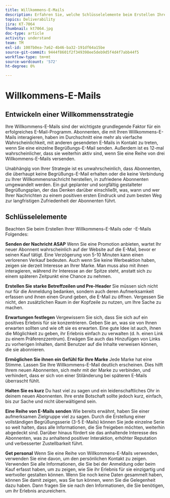 ```yaml
---
title: Willkommens-E-Mails
description: Erfahren Sie, welche Schlüsselelemente beim Erstellen Ihrer Willkommens-E-Mails zu beachten sind.
topics: Deliverability
jira: KT-7064
thumbnail: kt7064.jpg
doc-type: article
activity: understand
team: TM
exl-id: 1007b0ea-7a62-4b46-ba32-191df64a15be
source-git-commit: 9444f8601f2f349398ee5deb9d5f4d4f7abb44f5
workflow-type: tm+mt
source-wordcount: '572'
ht-degree: 0%

---
```


# Willkommens-E-Mails

## Entwickeln einer Willkommensstrategie

Ihre Willkommens-E-Mails sind der wichtigste grundlegende Faktor für ein erfolgreiches E-Mail-Programm. Abonnenten, die mit Ihren Willkommens-E-Mails interagieren, haben im Durchschnitt eine mehr als vierfache Wahrscheinlichkeit, mit anderen gesendeten E-Mails in Kontakt zu treten, wenn Sie eine einzelne Begrüßungs-E-Mail senden. Außerdem ist es 12-mal wahrscheinlicher, dass sie weiterhin aktiv sind, wenn Sie eine Reihe von drei Willkommens-E-Mails versenden.

Unabhängig von Ihrer Strategie ist es unwahrscheinlich, dass Abonnenten, die überhaupt keine Begrüßungs-E-Mail erhalten oder die keine Verbindung zu Ihrer Willkommensnachricht herstellen, in zufriedene Abonnenten umgewandelt werden. Ein gut geplanter und sorgfältig gestalteter Begrüßungsplan, der das Denken darüber einschließt, was, wann und wer Ihrer Nachrichten zu einem positiven ersten Eindruck und zum besten Weg zur langfristigen Zufriedenheit der Abonnenten führt.

## Schlüsselelemente

Beachten Sie beim Erstellen Ihrer Willkommens-E-Mails oder -E-Mails Folgendes:

**Senden der Nachricht ASAP**
Wenn Sie eine Promotion anbieten, wartet Ihr neuer Abonnent wahrscheinlich auf der Website auf die E-Mail, bevor er seinen Kauf tätigt. Eine Verzögerung von 5-10 Minuten kann einen verlorenen Verkauf bedeuten. Auch wenn Sie keine Werbeaktion haben, zeigen sie derzeit Interesse an Ihrer Marke. Man muss also mit ihnen interagieren, während ihr Interesse an der Spitze steht, anstatt sich zu einem späteren Zeitpunkt eine Chance zu nehmen.

**Erstellen Sie starke Betreffzeilen und Pre-Header**
Sie müssen sich nicht nur für die Anmeldung bedanken, sondern auch deren Aufmerksamkeit erfassen und ihnen einen Grund geben, die E-Mail zu öffnen. Vergessen Sie nicht, den zusätzlichen Raum in der Kopfzeile zu nutzen, um Ihre Sache zu machen.

**Erwartungen festlegen**
Vergewissern Sie sich, dass Sie sich auf ein positives Erlebnis für sie konzentrieren. Geben Sie an, was sie von Ihnen erwarten sollten und wie oft sie es erwarten. Eine gute Idee ist auch, ihnen die Möglichkeit zu geben, ihr Erlebnis einfach zu verwalten (d. h. einen Link zu einem Präferenzzentrum). Erwägen Sie auch das Hinzufügen von Links zu vorherigen Inhalten, damit Benutzer auf die Inhalte verweisen können, die sie abonnieren.

**Ermöglichen Sie ihnen ein Gefühl für Ihre Marke**
Jede Marke hat eine Stimme. Lassen Sie Ihre Willkommens-E-Mail deutlich erscheinen. Dies hilft Ihrem neuen Abonnenten, sich mehr mit der Marke zu verbinden, und verhindert, dass er sich von einer Stiländerung bei späteren E-Mails überrascht fühlt.

**Halten Sie es kurz**
Du hast viel zu sagen und ein leidenschaftliches Ohr in deinem neuen Abonnenten. Ihre erste Botschaft sollte jedoch kurz, einfach, bis zur Sache und nicht überwältigend sein.

**Eine Reihe von E-Mails senden**
Wie bereits erwähnt, haben Sie einer aufmerksamen Zielgruppe viel zu sagen. Durch die Erstellung einer vollständigen Begrüßungsserie (3-5 E-Mails) können Sie jede einzelne Serie so weit halten, dass alle Informationen, die Sie freigeben möchten, weiterhin abgedeckt sind. Darüber hinaus fördert sie das anhaltende Interesse des Abonnenten, was zu anhaltend positiver Interaktion, erhöhter Reputation und verbesserter Zustellbarkeit führt.

**Get personal**
Wenn Sie eine Reihe von Willkommens-E-Mails verwenden, verwenden Sie eine davon, um den persönlichen Kontakt zu zeigen. Verwenden Sie alle Informationen, die Sie bei der Anmeldung oder beim Kauf erfasst haben, um zu zeigen, wie Sie ihr Erlebnis für sie einzigartig und wertvoller gestalten können. Wenn Sie noch keine Daten gesammelt haben, können Sie damit zeigen, was Sie tun können, wenn Sie die Gelegenheit dazu haben. Dann fragen Sie sie nach den Informationen, die Sie benötigen, um ihr Erlebnis anzureichern.
